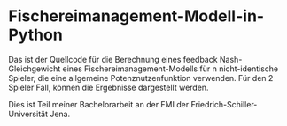 # Fischereimanagement-Modell-in-Python

Das ist der Quellcode für die Berechnung eines feedback Nash-Gleichgewicht eines Fischereimanagement-Modells für n nicht-identische Spieler, die eine allgemeine Potenznutzenfunktion verwenden. Für den 2 Spieler Fall, können die Ergebnisse dargestellt werden.

Dies ist Teil meiner Bachelorarbeit an der FMI der Friedrich-Schiller-Universität Jena.
